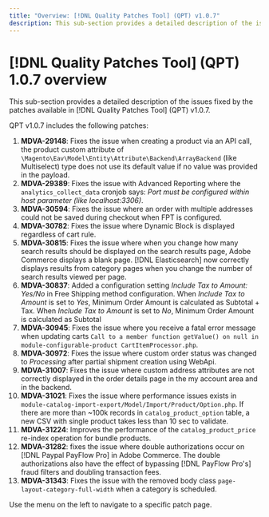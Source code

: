 ```yaml
---
title: "Overview: [!DNL Quality Patches Tool] (QPT) v1.0.7"
description: This sub-section provides a detailed description of the issues fixed by the patches available in [!DNL Quality Patches Tool] (QPT) v1.0.7.
---
```

# [!DNL Quality Patches Tool] (QPT) 1.0.7 overview

This sub-section provides a detailed description of the issues fixed by the patches available in [!DNL Quality Patches Tool] (QPT) v1.0.7.

QPT v1.0.7 includes the following patches:

1. **MDVA-29148**: Fixes the issue when creating a product via an API call, the product custom attribute of `\Magento\Eav\Model\Entity\Attribute\Backend\ArrayBackend` (like Multiselect) type does not use its default value if no value was provided in the payload.
1. **MDVA-29389**: Fixes the issue with Advanced Reporting where the `analytics_collect_data` cronjob says: *Port must be configured within host parameter (like localhost:3306)*.
1. **MDVA-30594**: Fixes the issue where an order with multiple addresses could not be saved during checkout when FPT is configured.
1. **MDVA-30782**: Fixes the issue where Dynamic Block is displayed regardless of cart rule.
1. **MDVA-30815**: Fixes the issue where when you change how many search results should be displayed on the search results page, Adobe Commerce displays a blank page. [!DNL Elasticsearch] now correctly displays results from category pages when you change the number of search results viewed per page.
1. **MDVA-30837**: Added a configuration setting *Include Tax to Amount: Yes/No* in Free Shipping method configuration. When *Include Tax to Amount* is set to *Yes*, Minimum Order Amount is calculated as Subtotal + Tax. When *Include Tax to Amount* is set to *No*, Minimum Order Amount is calculated as Subtotal
1. **MDVA-30945**: Fixes the issue where you receive a fatal error message when updating carts `Call to a member function getValue() on null in module-configurable-product CartItemProcessor.php`.
1. **MDVA-30972**: Fixes the issue where custom order status was changed to *Processing* after partial shipment creation using WebApi.
1. **MDVA-31007**: Fixes the issue where custom address attributes are not correctly displayed in the order details page in the my account area and in the backend.
1. **MDVA-31021**: Fixes the issue where performance issues exists in `module-catalog-import-export/Model/Import/Product/Option.php`. If there are more than ~100k records in `catalog_product_option` table, a new CSV with single product takes less than 10 sec to validate.
1. **MDVA-31224**: Improves the performance of the `catalog_product_price` re-index operation for bundle products.
1. **MDVA-31282**: fixes the issue where double authorizations occur on [!DNL Paypal PayFlow Pro] in Adobe Commerce. The double authorizations also have the effect of bypassing [!DNL PayFlow Pro's] fraud filters and doubling transaction fees.
1. **MDVA-31343**: Fixes the issue with the removed body class `page-layout-category-full-width` when a category is scheduled.

Use the menu on the left to navigate to a specific patch page.

